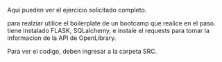 Aqui pueden ver el ejercicio solicitado completo.

para realziar utilice el boilerplate de un bootcamp que realice en el paso.
tiene instalado FLASK, SQLalchemy, e instale el requests para tomar la informacion de la API de OpenLibrary.

Para ver el codigo, deben ingresar a la carpeta SRC.
